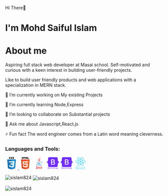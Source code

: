 <p>Hi There👋</p>
<h1>I'm Mohd Saiful Islam</h1>
<h1>About me</h1>
Aspiring full stack web developer at Masai school. Self-motivated and curious with a keen interest in building user-friendly projects.

Like to build user friendly products and web applications with a specialization in MERN stack.

🔭 I’m currently working on My existing Projects

🌱 I’m currently learning Node,Express

👯 I’m looking to collaborate on Substantial projects

💬 Ask me about Javascript,React.js

⚡ Fun fact The word engineer comes from a Latin word meaning cleverness.


<h3 align="left">Languages and Tools:</h3>
<p align="left"> <a href="https://getbootstrap.com" target="_blank" rel="noreferrer"> 
<img  src="https://raw.githubusercontent.com/devicons/devicon/master/icons/css3/css3-original-wordmark.svg" alt="css3" width="40" height="40"/> </a> 
<img src="https://raw.githubusercontent.com/devicons/devicon/master/icons/html5/html5-original-wordmark.svg" alt="html5" width="40" height="40"/> </a> 
<img src="https://raw.githubusercontent.com/devicons/devicon/master/icons/java/java-original-wordmark.svg" alt="java" width="40" height="40"/> </a>
<img src="https://raw.githubusercontent.com/devicons/devicon/master/icons/bootstrap/bootstrap-plain-wordmark.svg" alt="bootstrap" width="40" height="40"/> </a>
<img src="https://raw.githubusercontent.com/devicons/devicon/master/icons/bootstrap/bootstrap-plain-wordmark.svg" alt="bootstrap" width="40" height="40"/> </a>
<img src="https://raw.githubusercontent.com/devicons/devicon/master/icons/React/react-original-wordmark.svg" alt="Tailwind CSS" width="40" height="40">

<p><img align="left" src="https://github-readme-stats.vercel.app/api/top-langs?username=sislam824&show_icons=true&locale=en&layout=compact" alt="sislam824" /></p>

<p>&nbsp;<img align="center" src="https://github-readme-stats.vercel.app/api?username=sislam824&show_icons=true&locale=en" alt="sislam824" /></p>

<p><img align="center" src="https://github-readme-streak-stats.herokuapp.com/?user=sislam824&" alt="sislam824" /></p>



